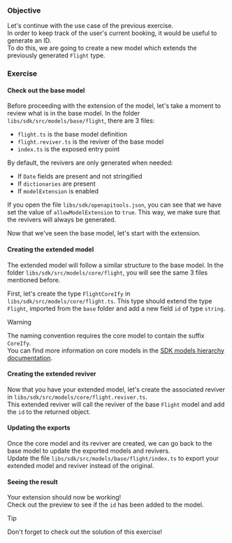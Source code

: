 ### Objective
Let's continue with the use case of the previous exercise.\
In order to keep track of the user's current booking, it would be useful to generate an ID.\
To do this, we are going to create a new model which extends the previously generated `Flight` type.

### Exercise

#### Check out the base model
Before proceeding with the extension of the model, let's take a moment to review what is in the base model.
In the folder `libs/sdk/src/models/base/flight`, there are 3 files:
- `flight.ts` is the base model definition
- `flight.reviver.ts` is the reviver of the base model
- `index.ts` is the exposed entry point

By default, the revivers are only generated when needed:
- If `Date` fields are present and not stringified
- If `dictionaries` are present
- If `modelExtension` is enabled

If you open the file `libs/sdk/openapitools.json`, you can see that we have set the value of `allowModelExtension` to `true`.
This way, we make sure that the revivers will always be generated.

Now that we've seen the base model, let's start with the extension.

#### Creating the extended model
The extended model will follow a similar structure to the base model.
In the folder `libs/sdk/src/models/core/flight`, you will see the same 3 files mentioned before.

First, let's create the type `FlightCoreIfy` in `libs/sdk/src/models/core/flight.ts`.
This type should extend the type `Flight`, imported from the `base` folder and add a new field `id` of type `string`.

> [!WARNING]
> The naming convention requires the core model to contain the suffix `CoreIfy`.\
> You can find more information on core models in the
> <a href="https://github.com/AmadeusITGroup/otter/blob/main/docs/api-sdk/SDK_MODELS_HIERARCHY.md" target="_blank">SDK models hierarchy documentation</a>.

#### Creating the extended reviver
Now that you have your extended model, let's create the associated reviver in `libs/sdk/src/models/core/flight.reviver.ts`.\
This extended reviver will call the reviver of the base `Flight` model and add the `id` to the returned object.

#### Updating the exports
Once the core model and its reviver are created, we can go back to the base model to update the exported models and revivers.\
Update the file `libs/sdk/src/models/base/flight/index.ts` to export your extended model and reviver instead of the original.

#### Seeing the result
Your extension should now be working!\
Check out the preview to see if the `id` has been added to the model.

> [!TIP]
> Don't forget to check out the solution of this exercise!


